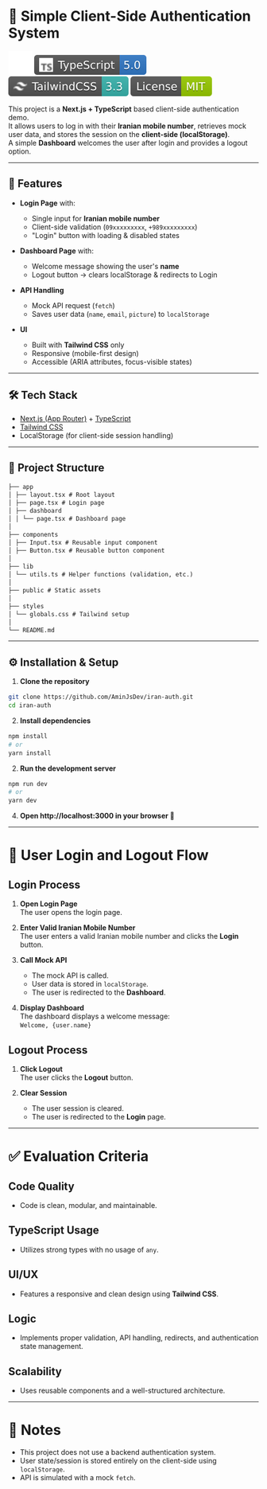 # 📱 Simple Client-Side Authentication System
![React](https://raw.githubusercontent.com/AminJsDev/iran-auth/main/assets/React.svg)
![Typescript](https://raw.githubusercontent.com/AminJsDev/iran-auth/main/assets/Typescript.svg)
![TailwindCSS](https://raw.githubusercontent.com/AminJsDev/iran-auth/main/assets/TailwindCSS.svg)
![License](https://raw.githubusercontent.com/AminJsDev/iran-auth/main/assets/License.svg)

This project is a **Next.js + TypeScript** based client-side authentication demo.  
It allows users to log in with their **Iranian mobile number**, retrieves mock user data, and stores the session on the **client-side (localStorage)**.  
A simple **Dashboard** welcomes the user after login and provides a logout option.

---

## 🚀 Features

- **Login Page** with:
  - Single input for **Iranian mobile number**
  - Client-side validation (`09xxxxxxxxx`, `+989xxxxxxxxx`)
  - "Login" button with loading & disabled states

- **Dashboard Page** with:
  - Welcome message showing the user's **name**
  - Logout button → clears localStorage & redirects to Login

- **API Handling**
  - Mock API request (`fetch`)
  - Saves user data (`name`, `email`, `picture`) to `localStorage`

- **UI**
  - Built with **Tailwind CSS** only
  - Responsive (mobile-first design)
  - Accessible (ARIA attributes, focus-visible states)

---

## 🛠️ Tech Stack

- [Next.js (App Router)](https://nextjs.org/docs/app) + [TypeScript](https://www.typescriptlang.org/)
- [Tailwind CSS](https://tailwindcss.com/)
- LocalStorage (for client-side session handling)

---

## 📂 Project Structure
```
├── app
│ ├── layout.tsx # Root layout
│ ├── page.tsx # Login page
│ ├── dashboard
│ │ └── page.tsx # Dashboard page
│
├── components
│ ├── Input.tsx # Reusable input component
│ ├── Button.tsx # Reusable button component
│
├── lib
│ └── utils.ts # Helper functions (validation, etc.)
│
├── public # Static assets
│
├── styles
│ └── globals.css # Tailwind setup
│
└── README.md
```


---

## ⚙️ Installation & Setup

1. **Clone the repository**

```bash
git clone https://github.com/AminJsDev/iran-auth.git
cd iran-auth
```

2. **Install dependencies** 
```bash
npm install
# or
yarn install
```

2. **Run the development server** 
```bash
npm run dev
# or
yarn dev
```

4. **Open http://localhost:3000 in your browser 🚀**

---

# 🔑 User Login and Logout Flow

## Login Process
1. **Open Login Page**  
   The user opens the login page.

2. **Enter Valid Iranian Mobile Number**  
   The user enters a valid Iranian mobile number and clicks the **Login** button.

3. **Call Mock API**  
   - The mock API is called.
   - User data is stored in `localStorage`.
   - The user is redirected to the **Dashboard**.

4. **Display Dashboard**  
   The dashboard displays a welcome message:  
   `Welcome, {user.name}`

## Logout Process
1. **Click Logout**  
   The user clicks the **Logout** button.

2. **Clear Session**  
   - The user session is cleared.
   - The user is redirected to the **Login** page.

___

# ✅ Evaluation Criteria

## Code Quality
- Code is clean, modular, and maintainable.

## TypeScript Usage
- Utilizes strong types with no usage of `any`.

## UI/UX
- Features a responsive and clean design using **Tailwind CSS**.

## Logic
- Implements proper validation, API handling, redirects, and authentication state management.

## Scalability
- Uses reusable components and a well-structured architecture.

---

# 📌 Notes

- This project does not use a backend authentication system.
- User state/session is stored entirely on the client-side using `localStorage`.
- API is simulated with a mock `fetch`.


